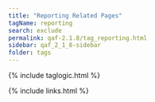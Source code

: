 ```yaml
---
title: "Reporting Related Pages"
tagName: reporting
search: exclude
permalink: qaf-2.1.8/tag_reporting.html
sidebar: qaf_2_1_8-sidebar
folder: tags
---
```

{% include taglogic.html %}

{% include links.html %}
